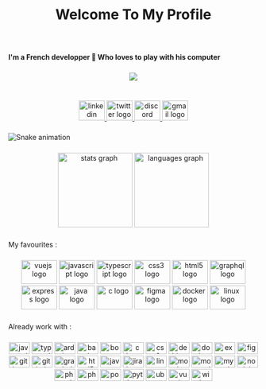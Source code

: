 <h1 align="center">Welcome To My Profile</h1>

###

<br clear="both">

<h4 align="left">I'm a French developper 🥖 Who loves to play with his computer</h4>

###

<div align="center">
  <img src="https://profile-counter.glitch.me/blasterwhite/count.svg?"  />
</div>

###

<br clear="both">

<div align="center">
  <a href="https://www.linkedin.com/in/mateo-guezennec/" target="_blank">
    <img src="https://raw.githubusercontent.com/maurodesouza/profile-readme-generator/master/src/assets/icons/social/linkedin/default.svg" width="52" height="40" alt="linkedin logo"  />
  </a>
  <a href="https://twitter.com/_BlasterWhite_" target="_blank">
    <img src="https://raw.githubusercontent.com/maurodesouza/profile-readme-generator/master/src/assets/icons/social/twitter/default.svg" width="52" height="40" alt="twitter logo"  />
  </a>
  <a href="https://discord.gg/8mjs2rH" target="_blank">
    <img src="https://raw.githubusercontent.com/maurodesouza/profile-readme-generator/master/src/assets/icons/social/discord/default.svg" width="52" height="40" alt="discord logo"  />
  </a>
  <a href="mat.guezen@gmail.com" target="_blank">
    <img src="https://raw.githubusercontent.com/maurodesouza/profile-readme-generator/master/src/assets/icons/social/gmail/default.svg" width="52" height="40" alt="gmail logo"  />
  </a>
</div>

###

<img src="https://raw.githubusercontent.com/blasterwhite/blasterwhite/blob/output/snake.svg" alt="Snake animation" />

###

<div align="center">
  <img src="https://github-readme-stats.vercel.app/api?hide_title=false&hide_rank=false&show_icons=true&include_all_commits=true&count_private=true&disable_animations=false&theme=tokyonight&locale=en&hide_border=true&username=blasterwhite" height="150" alt="stats graph"  />
  <img src="https://github-readme-stats.vercel.app/api/top-langs?locale=en&hide_title=false&layout=compact&card_width=320&langs_count=6&theme=tokyonight&hide_border=true&username=blasterwhite" height="150" alt="languages graph"  />
</div>

###

<p align="left">My favourites :</p>

###

<div align="center">
  <img src="https://cdn.jsdelivr.net/gh/devicons/devicon/icons/vuejs/vuejs-original.svg" height="48" width="72" alt="vuejs logo"  />
  <img src="https://cdn.jsdelivr.net/gh/devicons/devicon/icons/javascript/javascript-original.svg" height="48" width="72" alt="javascript logo"  />
  <img src="https://cdn.jsdelivr.net/gh/devicons/devicon/icons/typescript/typescript-original.svg" height="48" width="72" alt="typescript logo"  />
  <img src="https://cdn.jsdelivr.net/gh/devicons/devicon/icons/css3/css3-original.svg" height="48" width="72" alt="css3 logo"  />
  <img src="https://cdn.jsdelivr.net/gh/devicons/devicon/icons/html5/html5-original.svg" height="48" width="72" alt="html5 logo"  />
  <img src="https://cdn.jsdelivr.net/gh/devicons/devicon/icons/graphql/graphql-plain.svg" height="48" width="72" alt="graphql logo"  />
  <img src="https://cdn.jsdelivr.net/gh/devicons/devicon/icons/express/express-original.svg" height="48" width="72" alt="express logo"  />
  <img src="https://cdn.jsdelivr.net/gh/devicons/devicon/icons/java/java-original.svg" height="48" width="72" alt="java logo"  />
  <img src="https://cdn.jsdelivr.net/gh/devicons/devicon/icons/c/c-original.svg" height="48" width="72" alt="c logo"  />
  <img src="https://cdn.jsdelivr.net/gh/devicons/devicon/icons/figma/figma-original.svg" height="48" width="72" alt="figma logo"  />
  <img src="https://cdn.jsdelivr.net/gh/devicons/devicon/icons/docker/docker-original.svg" height="48" width="72" alt="docker logo"  />
  <img src="https://cdn.jsdelivr.net/gh/devicons/devicon/icons/linux/linux-original.svg" height="48" width="72" alt="linux logo"  />
</div>

###

<p align="left">Already work with :</p>

###

<div align="center">
  <img src="https://cdn.jsdelivr.net/gh/devicons/devicon/icons/javascript/javascript-original.svg" height="24" width="42" alt="javascript logo"  />
  <img src="https://cdn.jsdelivr.net/gh/devicons/devicon/icons/typescript/typescript-original.svg" height="24" width="42" alt="typescript logo"  />
  <img src="https://cdn.jsdelivr.net/gh/devicons/devicon/icons/arduino/arduino-original-wordmark.svg" height="24" width="42" alt="arduino logo"  />
  <img src="https://cdn.jsdelivr.net/gh/devicons/devicon/icons/bash/bash-original.svg" height="24" width="42" alt="bash logo"  />
  <img src="https://cdn.jsdelivr.net/gh/devicons/devicon/icons/bootstrap/bootstrap-original.svg" height="24" width="42" alt="bootstrap logo"  />
  <img src="https://cdn.jsdelivr.net/gh/devicons/devicon/icons/c/c-original.svg" height="24" width="42" alt="c logo"  />
  <img src="https://cdn.jsdelivr.net/gh/devicons/devicon/icons/css3/css3-plain.svg" height="24" width="42" alt="css3 logo"  />
  <img src="https://cdn.jsdelivr.net/gh/devicons/devicon/icons/debian/debian-original.svg" height="24" width="42" alt="debian logo"  />
  <img src="https://cdn.jsdelivr.net/gh/devicons/devicon/icons/docker/docker-original.svg" height="24" width="42" alt="docker logo"  />
  <img src="https://cdn.jsdelivr.net/gh/devicons/devicon/icons/express/express-original-wordmark.svg" height="24" width="42" alt="express logo"  />
  <img src="https://cdn.jsdelivr.net/gh/devicons/devicon/icons/figma/figma-original.svg" height="24" width="42" alt="figma logo"  />
  <img src="https://cdn.jsdelivr.net/gh/devicons/devicon/icons/git/git-original.svg" height="24" width="42" alt="git logo"  />
  <img src="https://cdn.jsdelivr.net/gh/devicons/devicon/icons/github/github-original.svg" height="24" width="42" alt="github logo"  />
  <img src="https://cdn.jsdelivr.net/gh/devicons/devicon/icons/graphql/graphql-plain.svg" height="24" width="42" alt="graphql logo"  />
  <img src="https://cdn.jsdelivr.net/gh/devicons/devicon/icons/html5/html5-plain.svg" height="24" width="42" alt="html5 logo"  />
  <img src="https://cdn.jsdelivr.net/gh/devicons/devicon/icons/java/java-original.svg" height="24" width="42" alt="java logo"  />
  <img src="https://cdn.jsdelivr.net/gh/devicons/devicon/icons/jira/jira-original.svg" height="24" width="42" alt="jira logo"  />
  <img src="https://cdn.jsdelivr.net/gh/devicons/devicon/icons/linux/linux-original.svg" height="24" width="42" alt="linux logo"  />
  <img src="https://cdn.jsdelivr.net/gh/devicons/devicon/icons/mocha/mocha-plain.svg" height="24" width="42" alt="mocha logo"  />
  <img src="https://cdn.jsdelivr.net/gh/devicons/devicon/icons/mongodb/mongodb-original.svg" height="24" width="42" alt="mongodb logo"  />
  <img src="https://cdn.jsdelivr.net/gh/devicons/devicon/icons/mysql/mysql-original-wordmark.svg" height="24" width="42" alt="mysql logo"  />
  <img src="https://cdn.jsdelivr.net/gh/devicons/devicon/icons/nodejs/nodejs-original-wordmark.svg" height="24" width="42" alt="nodejs logo"  />
  <img src="https://cdn.jsdelivr.net/gh/devicons/devicon/icons/photoshop/photoshop-line.svg" height="24" width="42" alt="photoshop logo"  />
  <img src="https://cdn.jsdelivr.net/gh/devicons/devicon/icons/php/php-original.svg" height="24" width="42" alt="php logo"  />
  <img src="https://cdn.jsdelivr.net/gh/devicons/devicon/icons/postgresql/postgresql-original.svg" height="24" width="42" alt="postgresql logo"  />
  <img src="https://cdn.jsdelivr.net/gh/devicons/devicon/icons/python/python-original.svg" height="24" width="42" alt="python logo"  />
  <img src="https://cdn.jsdelivr.net/gh/devicons/devicon/icons/ubuntu/ubuntu-plain.svg" height="24" width="42" alt="ubuntu logo"  />
  <img src="https://cdn.jsdelivr.net/gh/devicons/devicon/icons/vuejs/vuejs-original.svg" height="24" width="42" alt="vuejs logo"  />
  <img src="https://cdn.jsdelivr.net/gh/devicons/devicon/icons/windows8/windows8-original.svg" height="24" width="42" alt="windows8 logo"  />
</div>

###

<!--
<h1 align="center">Matéo Guézennec</h1>
<h2 align="center">Developer from France 🇫🇷🥖</h2>

<br />
<p align="center"> <img src="https://komarev.com/ghpvc/?username=blasterwhite&label=Profile%20views&color=bd9906&style=flat" alt="blasterwhite" /> </p>

<p align="center">
    <a href="https://github.com/ryo-ma/github-profile-trophy"><img src="https://github-profile-trophy.vercel.app/?username=blasterwhite" alt="blasterwhite" /></a>
 </p>

<h3 align="center">Connect with me:</h3>
<p align="center">

<a href="https://twitter.com/_blasterwhite-" target="blank"><img align="center" src="https://raw.githubusercontent.com/rahuldkjain/github-profile-readme-generator/master/src/images/icons/Social/twitter.svg" alt="_blasterwhite-" height="30" width="40" /></a>

<a href="https://discord.gg/8mjs2rH" target="blank"><img align="center" src="https://raw.githubusercontent.com/rahuldkjain/github-profile-readme-generator/master/src/images/icons/Social/discord.svg" alt="8mjs2rH" height="30" width="40" /></a>

</p>
<style>
  #workWithIt a {
    margin: 0 10px;
  }
  #workWithIt a {
    margin: 5px 10px;
    background-color: white;
    border-radius: 5px;
    padding: 5px;
    box-shadow: 0 0 5px 0 rgba(0, 0, 0, 0.2);
    height: 40px;
    font-size: 1.2rem;
    display: flex;
    align-items: center;
    justify-content: start;
    text-decoration: none;
    color: black;
    font-weight: bold;
    transition: all 0.2s ease-in-out;
  }
  #workWithIt a img {
    margin: 0 10px;
  }
#workWithIt a:hover {
    padding: 5px 10px;
}
em {
    color: #FFF5;
    font-weight: 100;
}
</style>

<p align="center">

 </p>

<p><img align="left" src="https://github-readme-stats.vercel.app/api/top-langs?username=blasterwhite&show_icons=true&theme=tokyonight&hide_border=true&locale=en&layout=compact" alt="blasterwhite" /></p>

<p>&nbsp;<img align="center" src="https://github-readme-stats.vercel.app/api?username=blasterwhite&show_icons=true&theme=tokyonight&hide_border=true&locale=en" alt="blasterwhite" /></p>

<details>
  <summary><b>👷‍♀️ Already Work With <em>click me</em></b></summary>
  <br/>
  <div style="display: flex; flex-direction: column;" id="workWithIt">

<a href="https://www.arduino.cc/" target="_blank" rel="noreferrer"> <img src="https://cdn.worldvectorlogo.com/logos/arduino-1.svg" alt="arduino" width="40" height="40"/> Arduino </a>

<a href="https://www.gnu.org/software/bash/" target="_blank" rel="noreferrer"> <img src="https://www.vectorlogo.zone/logos/gnu_bash/gnu_bash-icon.svg" alt="bash" width="40" height="40"/> Bash</a>

<a href="https://www.blender.org/" target="_blank" rel="noreferrer"> <img src="https://download.blender.org/branding/community/blender_community_badge_white.svg" alt="blender" width="40" height="40"/> Blender</a>

<a href="https://getbootstrap.com" target="_blank" rel="noreferrer"> <img src="https://raw.githubusercontent.com/devicons/devicon/master/icons/bootstrap/bootstrap-plain-wordmark.svg" alt="bootstrap" width="40" height="40"/>Boostrap </a>

<a href="https://www.cprogramming.com/" target="_blank" rel="noreferrer"> <img src="https://raw.githubusercontent.com/devicons/devicon/master/icons/c/c-original.svg" alt="c" width="40" height="40"/>C </a>

<a href="https://www.w3schools.com/css/" target="_blank" rel="noreferrer"> <img src="https://raw.githubusercontent.com/devicons/devicon/master/icons/css3/css3-original-wordmark.svg" alt="css3" width="40" height="40"/>CSS </a>

<a href="https://www.docker.com/" target="_blank" rel="noreferrer"> <img src="https://raw.githubusercontent.com/devicons/devicon/master/icons/docker/docker-original-wordmark.svg" alt="docker" width="40" height="40"/>Docker </a>

<a href="https://www.elastic.co" target="_blank" rel="noreferrer"> <img src="https://www.vectorlogo.zone/logos/elastic/elastic-icon.svg" alt="elasticsearch" width="40" height="40"/>ElasticSearch </a>

<a href="https://expressjs.com" target="_blank" rel="noreferrer"> <img src="https://raw.githubusercontent.com/devicons/devicon/master/icons/express/express-original-wordmark.svg" alt="express" width="40" height="40"/>Express </a>

<a href="https://www.figma.com/" target="_blank" rel="noreferrer"> <img src="https://www.vectorlogo.zone/logos/figma/figma-icon.svg" alt="figma" width="40" height="40"/>Figma </a>

<a href="https://git-scm.com/" target="_blank" rel="noreferrer"> <img src="https://www.vectorlogo.zone/logos/git-scm/git-scm-icon.svg" alt="git" width="40" height="40"/>Git </a>

<a href="https://graphql.org" target="_blank" rel="noreferrer"> <img src="https://www.vectorlogo.zone/logos/graphql/graphql-icon.svg" alt="graphql" width="40" height="40"/>GraphQL </a>

<a href="https://www.w3.org/html/" target="_blank" rel="noreferrer"> <img src="https://raw.githubusercontent.com/devicons/devicon/master/icons/html5/html5-original-wordmark.svg" alt="html5" width="40" height="40"/>HTML </a>

<a href="https://www.java.com" target="_blank" rel="noreferrer"> <img src="https://raw.githubusercontent.com/devicons/devicon/master/icons/java/java-original.svg" alt="java" width="40" height="40"/>Java </a>

<a href="https://developer.mozilla.org/en-US/docs/Web/JavaScript" target="_blank" rel="noreferrer"> <img src="https://raw.githubusercontent.com/devicons/devicon/master/icons/javascript/javascript-original.svg" alt="javascript" width="40" height="40"/>JavaScript </a>

<a href="https://www.elastic.co/kibana" target="_blank" rel="noreferrer"> <img src="https://www.vectorlogo.zone/logos/elasticco_kibana/elasticco_kibana-icon.svg" alt="kibana" width="40" height="40"/>Kibana </a>

<a href="https://www.linux.org/" target="_blank" rel="noreferrer"> <img src="https://raw.githubusercontent.com/devicons/devicon/master/icons/linux/linux-original.svg" alt="linux" width="40" height="40"/>Linux </a>

<a href="https://mochajs.org" target="_blank" rel="noreferrer"> <img src="https://www.vectorlogo.zone/logos/mochajs/mochajs-icon.svg" alt="mocha" width="40" height="40"/>Mocha </a>

<a href="https://www.mongodb.com/" target="_blank" rel="noreferrer"> <img src="https://raw.githubusercontent.com/devicons/devicon/master/icons/mongodb/mongodb-original-wordmark.svg" alt="mongodb" width="40" height="40"/>MangoDB </a>

<a href="https://www.microsoft.com/en-us/sql-server" target="_blank" rel="noreferrer"> <img src="https://www.svgrepo.com/show/303229/microsoft-sql-server-logo.svg" alt="mssql" width="40" height="40"/>Microsoft SQL </a>

<a href="https://www.mysql.com/" target="_blank" rel="noreferrer"> <img src="https://raw.githubusercontent.com/devicons/devicon/master/icons/mysql/mysql-original-wordmark.svg" alt="mysql" width="40" height="40"/>MySQL </a>

<a href="https://nodejs.org" target="_blank" rel="noreferrer"> <img src="https://raw.githubusercontent.com/devicons/devicon/master/icons/nodejs/nodejs-original-wordmark.svg" alt="nodejs" width="40" height="40"/>NodeJS </a>

<a href="https://www.photoshop.com/en" target="_blank" rel="noreferrer"> <img src="https://raw.githubusercontent.com/devicons/devicon/master/icons/photoshop/photoshop-line.svg" alt="photoshop" width="40" height="40"/>Photoshop </a>

<a href="https://www.php.net" target="_blank" rel="noreferrer"> <img src="https://raw.githubusercontent.com/devicons/devicon/master/icons/php/php-original.svg" alt="php" width="40" height="40"/>PHP </a>

<a href="https://www.postgresql.org" target="_blank" rel="noreferrer"> <img src="https://raw.githubusercontent.com/devicons/devicon/master/icons/postgresql/postgresql-original-wordmark.svg" alt="postgresql" width="40" height="40"/>PostgreSQL </a>

<a href="https://postman.com" target="_blank" rel="noreferrer"> <img src="https://www.vectorlogo.zone/logos/getpostman/getpostman-icon.svg" alt="postman" width="40" height="40"/>Postman </a>

<a href="https://pugjs.org" target="_blank" rel="noreferrer"> <img src="https://cdn.worldvectorlogo.com/logos/pug.svg" alt="pug" width="40" height="40"/>Pug </a>

<a href="https://www.python.org" target="_blank" rel="noreferrer"> <img src="https://raw.githubusercontent.com/devicons/devicon/master/icons/python/python-original.svg" alt="python" width="40" height="40"/>Python </a>

<a href="https://quasar.dev/" target="_blank" rel="noreferrer"> <img src="https://cdn.quasar.dev/logo/svg/quasar-logo.svg" alt="quasar" width="40" height="40"/>Quasar </a>

<a href="https://sass-lang.com" target="_blank" rel="noreferrer"> <img src="https://raw.githubusercontent.com/devicons/devicon/master/icons/sass/sass-original.svg" alt="sass" width="40" height="40"/>Sass </a>

<a href="https://www.typescriptlang.org/" target="_blank" rel="noreferrer"> <img src="https://raw.githubusercontent.com/devicons/devicon/master/icons/typescript/typescript-original.svg" alt="typescript" width="40" height="40"/>TypeScript </a>

<a href="https://vuejs.org/" target="_blank" rel="noreferrer"> <img src="https://raw.githubusercontent.com/devicons/devicon/master/icons/vuejs/vuejs-original-wordmark.svg" alt="vuejs" width="40" height="40"/>Vue </a>

<a href="https://vuetifyjs.com/en/" target="_blank" rel="noreferrer"> <img src="https://bestofjs.org/logos/vuetify.svg" alt="vuetify" width="40" height="40"/>Vuetify </a>

</div>
</details>

-->
